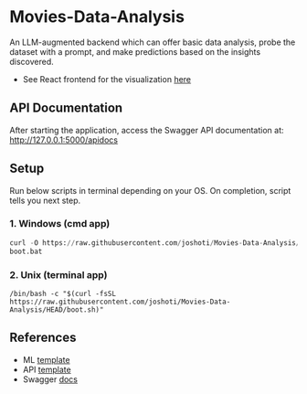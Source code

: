 # Movies-Data-Analysis
An LLM-augmented backend which can offer basic data analysis, probe the dataset with a prompt, and make predictions based on the insights discovered.

- See React frontend for the visualization [here](https://github.com/joshoti/Movies-Data-Visualization)


## API Documentation
After starting the application, access the Swagger API documentation at: http://127.0.0.1:5000/apidocs

## Setup
Run below scripts in terminal depending on your OS. On completion, script tells you next step.
### 1. Windows (cmd app)
```py
curl -O https://raw.githubusercontent.com/joshoti/Movies-Data-Analysis/HEAD/boot.bat
boot.bat
```

### 2. Unix (terminal app)
```
/bin/bash -c "$(curl -fsSL https://raw.githubusercontent.com/joshoti/Movies-Data-Analysis/HEAD/boot.sh)"
```


## References
- ML [template](https://github.com/datalumina/datalumina-project-template)
- API [template](https://github.com/miguelgrinberg/microblog/blob/main/tests.py)
- Swagger [docs](https://swagger.io/docs/specification/v3_0/adding-examples/)
